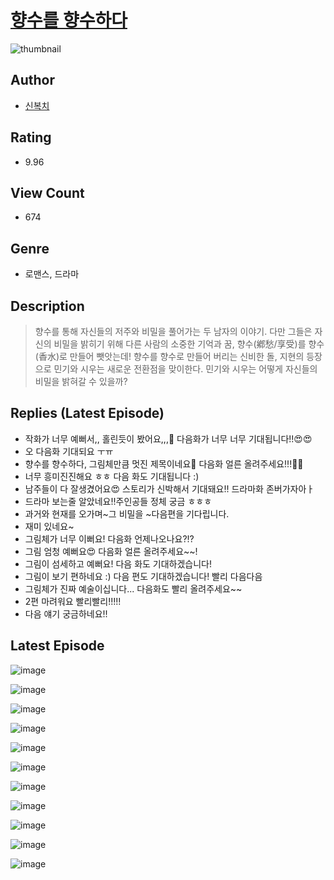 # [향수를 향수하다](https://comic.naver.com/challenge/list?titleId=810727)
![thumbnail](https://image-comic.pstatic.net/user_contents_data/challenge_comic/2023/05/24/upload_7161344869459309881_480x623.jpeg)

## Author
- [신복치](https://comic.naver.com/artistTitle?id=367039)

## Rating
- 9.96

## View Count
- 674

## Genre
- 로맨스, 드라마

## Description
> 향수를 통해 자신들의 저주와 비밀을 풀어가는 두 남자의 이야기. 다만 그들은 자신의 비밀을 밝히기 위해 다른 사람의 소중한 기억과 꿈, 향수(鄕愁/享受)를 향수(香水)로 만들어 뺏앗는데! 향수를 향수로 만들어 버리는 신비한 돌, 지현의 등장으로 민기와 시우는 새로운 전환점을 맞이한다. 민기와 시우는 어떻게 자신들의 비밀을 밝혀갈 수 있을까?

## Replies (Latest Episode)
- 작화가 너무 예뻐서,, 홀린듯이 봤어요,,,🫠 다음화가 너무 너무 기대됩니다!!😍😍
- 오 다음화 기대되요 ㅜㅠ
- 향수를 향수하다, 그림체만큼 멋진 제목이네요🧡 다음화 얼른 올려주세요!!!🙋‍♀️
- 너무 흥미진진해요 ㅎㅎ 다음 화도 기대됩니다 :)
- 남주들이 다 잘생겼어요😍 스토리가 신박해서 기대돼요!! 드라마화 존버가자아ㅏ
- 드라마 보는줄 알았네요!!주인공들 정체 궁금 ㅎㅎㅎ
- 과거와 현재를 오가며~그 비밀을 ~다음편을 기다립니다.
- 재미 있네요~
- 그림체가 너무 이뻐요! 다음화 언제나오나요?!?
- 그림 엄청 예뻐요😍 다음화 얼른 올려주세요~~!
- 그림이 섬세하고 예뻐요! 다음 화도 기대하겠습니다!
- 그림이 보기 편하네요 :) 다음 편도 기대하겠습니다! 빨리 다음다음
- 그림체가 진짜 예술이십니다... 다음화도 빨리 올려주세요~~
- 2편 마려워요 빨리빨리!!!!!
- 다음 얘기 궁금하네요!!

## Latest Episode
![image](https://image-comic.pstatic.net/user_contents_data/challenge_comic/2023/05/24/367039/upload_3775758334043632688.jpeg)

![image](https://image-comic.pstatic.net/user_contents_data/challenge_comic/2023/05/24/367039/upload_7233966692545803621.jpeg)

![image](https://image-comic.pstatic.net/user_contents_data/challenge_comic/2023/05/24/367039/upload_7003152830760051505.jpeg)

![image](https://image-comic.pstatic.net/user_contents_data/challenge_comic/2023/05/24/367039/upload_7291663377074054452.jpeg)

![image](https://image-comic.pstatic.net/user_contents_data/challenge_comic/2023/05/24/367039/upload_3918807211394282289.jpeg)

![image](https://image-comic.pstatic.net/user_contents_data/challenge_comic/2023/05/24/367039/upload_4050764888240568163.jpeg)

![image](https://image-comic.pstatic.net/user_contents_data/challenge_comic/2023/05/24/367039/upload_3486693626134736945.jpeg)

![image](https://image-comic.pstatic.net/user_contents_data/challenge_comic/2023/05/24/367039/upload_4049355323665167154.jpeg)

![image](https://image-comic.pstatic.net/user_contents_data/challenge_comic/2023/05/24/367039/upload_3630290957941157936.jpeg)

![image](https://image-comic.pstatic.net/user_contents_data/challenge_comic/2023/05/24/367039/upload_4121409619131523632.jpeg)

![image](https://image-comic.pstatic.net/user_contents_data/challenge_comic/2023/05/24/367039/upload_7219382779746935396.jpeg)

